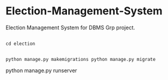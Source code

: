 # Election-Management-System
Election Management System for DBMS Grp project.

<code>
cd election

python manage.py makemigrations
python manage.py migrate
</code>

python manage.py runserver
